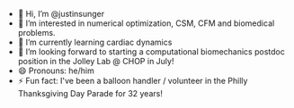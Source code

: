 - 👋 Hi, I’m @justinsunger
- 👀 I’m interested in numerical optimization, CSM, CFM and biomedical problems.
- 🌱 I’m currently learning cardiac dynamics
- 💞️ I’m looking forward to starting a computational biomechanics postdoc position in the Jolley Lab @ CHOP in July!
- 😄 Pronouns: he/him
- ⚡ Fun fact: I've been a balloon handler / volunteer in the Philly Thanksgiving Day Parade for 32 years!
<!-- 📫 How to reach me ...-->

<!---
justinsunger/justinsunger is a ✨ special ✨ repository because its `README.md` (this file) appears on your GitHub profile.
You can click the Preview link to take a look at your changes.
--->
